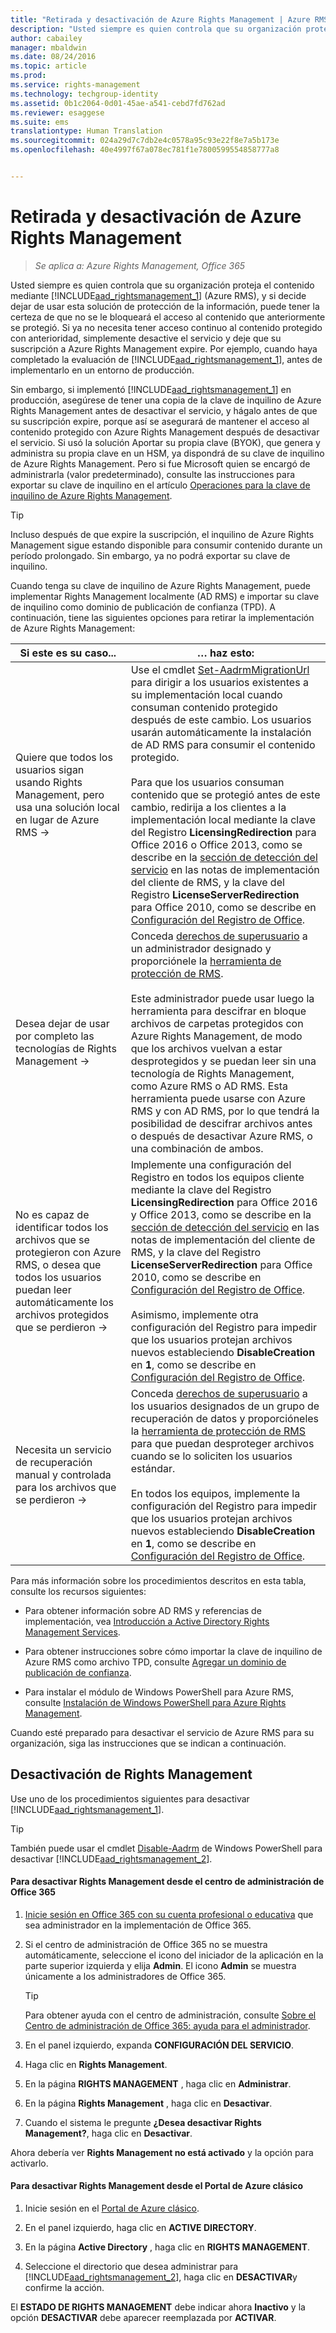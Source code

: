```yaml
---
title: "Retirada y desactivación de Azure Rights Management | Azure RMS"
description: "Usted siempre es quien controla que su organización proteja el contenido mediante (Azure RMS), y si decide dejar de usar esta solución de protección de la información, puede tener la certeza de que no se le bloqueará el acceso al contenido que anteriormente se protegió. Si ya no necesita tener acceso continuo al contenido protegido con anterioridad, simplemente desactive el servicio y deje que su suscripción a Azure Rights Management expire. Por ejemplo, cuando haya completado la evaluación, antes de implementarlo en un entorno de producción."
author: cabailey
manager: mbaldwin
ms.date: 08/24/2016
ms.topic: article
ms.prod: 
ms.service: rights-management
ms.technology: techgroup-identity
ms.assetid: 0b1c2064-0d01-45ae-a541-cebd7fd762ad
ms.reviewer: esaggese
ms.suite: ems
translationtype: Human Translation
ms.sourcegitcommit: 024a29d7c7db2e4c0578a95c93e22f8e7a5b173e
ms.openlocfilehash: 40e4997f67a078ec781f1e7800599554858777a8


---
```


# Retirada y desactivación de Azure Rights Management

>*Se aplica a: Azure Rights Management, Office 365*

Usted siempre es quien controla que su organización proteja el contenido mediante [!INCLUDE[aad_rightsmanagement_1](../includes/aad_rightsmanagement_1_md.md)] (Azure RMS), y si decide dejar de usar esta solución de protección de la información, puede tener la certeza de que no se le bloqueará el acceso al contenido que anteriormente se protegió. Si ya no necesita tener acceso continuo al contenido protegido con anterioridad, simplemente desactive el servicio y deje que su suscripción a Azure Rights Management expire. Por ejemplo, cuando haya completado la evaluación de [!INCLUDE[aad_rightsmanagement_1](../includes/aad_rightsmanagement_1_md.md)], antes de implementarlo en un entorno de producción.

Sin embargo, si implementó [!INCLUDE[aad_rightsmanagement_1](../includes/aad_rightsmanagement_1_md.md)] en producción, asegúrese de tener una copia de la clave de inquilino de Azure Rights Management antes de desactivar el servicio, y hágalo antes de que su suscripción expire, porque así se asegurará de mantener el acceso al contenido protegido con Azure Rights Management después de desactivar el servicio. Si usó la solución Aportar su propia clave (BYOK), que genera y administra su propia clave en un HSM, ya dispondrá de su clave de inquilino de Azure Rights Management. Pero si fue Microsoft quien se encargó de administrarla (valor predeterminado), consulte las instrucciones para exportar su clave de inquilino en el artículo [Operaciones para la clave de inquilino de Azure Rights Management](operations-tenant-key.md).

> [!TIP]
> Incluso después de que expire la suscripción, el inquilino de Azure Rights Management sigue estando disponible para consumir contenido durante un período prolongado. Sin embargo, ya no podrá exportar su clave de inquilino.

Cuando tenga su clave de inquilino de Azure Rights Management, puede implementar Rights Management localmente (AD RMS) e importar su clave de inquilino como dominio de publicación de confianza (TPD). A continuación, tiene las siguientes opciones para retirar la implementación de Azure Rights Management:

|Si este es su caso...|… haz esto:|
|----------------------------|--------------|
|Quiere que todos los usuarios sigan usando Rights Management, pero usa una solución local en lugar de Azure RMS    →|Use el cmdlet [Set-AadrmMigrationUrl](https://msdn.microsoft.com/library/azure/dn629429.aspx) para dirigir a los usuarios existentes a su implementación local cuando consuman contenido protegido después de este cambio. Los usuarios usarán automáticamente la instalación de AD RMS para consumir el contenido protegido.<br /><br />Para que los usuarios consuman contenido que se protegió antes de este cambio, redirija a los clientes a la implementación local mediante la clave del Registro **LicensingRedirection** para Office 2016 o Office 2013, como se describe en la [sección de detección del servicio](../rms-client/client-deployment-notes.md) en las notas de implementación del cliente de RMS, y la clave del Registro **LicenseServerRedirection** para Office 2010, como se describe en [Configuración del Registro de Office](https://technet.microsoft.com/library/dd772637%28v=ws.10%29.aspx).|
|Desea dejar de usar por completo las tecnologías de Rights Management    →|Conceda [derechos de superusuario](../deploy-use/configure-super-users.md) a un administrador designado y proporciónele la [herramienta de protección de RMS](http://www.microsoft.com/en-us/download/details.aspx?id=47256).<br /><br />Este administrador puede usar luego la herramienta para descifrar en bloque archivos de carpetas protegidos con Azure Rights Management, de modo que los archivos vuelvan a estar desprotegidos y se puedan leer sin una tecnología de Rights Management, como Azure RMS o AD RMS. Esta herramienta puede usarse con Azure RMS y con AD RMS, por lo que tendrá la posibilidad de descifrar archivos antes o después de desactivar Azure RMS, o una combinación de ambos.|
|No es capaz de identificar todos los archivos que se protegieron con Azure RMS, o desea que todos los usuarios puedan leer automáticamente los archivos protegidos que se perdieron    →|Implemente una configuración del Registro en todos los equipos cliente mediante la clave del Registro **LicensingRedirection** para Office 2016 y Office 2013, como se describe en la [sección de detección del servicio](../rms-client/client-deployment-notes.md) en las notas de implementación del cliente de RMS, y la clave del Registro **LicenseServerRedirection** para Office 2010, como se describe en [Configuración del Registro de Office](https://technet.microsoft.com/library/dd772637%28v=ws.10%29.aspx).<br /><br />Asimismo, implemente otra configuración del Registro para impedir que los usuarios protejan archivos nuevos estableciendo **DisableCreation** en **1**, como se describe en [Configuración del Registro de Office](https://technet.microsoft.com/library/dd772637%28v=ws.10%29.aspx).|
|Necesita un servicio de recuperación manual y controlada para los archivos que se perdieron    →|Conceda [derechos de superusuario](../deploy-use/configure-super-users.md) a los usuarios designados de un grupo de recuperación de datos y proporcióneles la [herramienta de protección de RMS](http://www.microsoft.com/en-us/download/details.aspx?id=47256) para que puedan desproteger archivos cuando se lo soliciten los usuarios estándar.<br /><br />En todos los equipos, implemente la configuración del Registro para impedir que los usuarios protejan archivos nuevos estableciendo **DisableCreation** en **1**, como se describe en [Configuración del Registro de Office](https://technet.microsoft.com/library/dd772637%28v=ws.10%29.aspx).|
Para más información sobre los procedimientos descritos en esta tabla, consulte los recursos siguientes:

-   Para obtener información sobre AD RMS y referencias de implementación, vea [Introducción a Active Directory Rights Management Services](https://technet.microsoft.com/library/hh831364.aspx).

-   Para obtener instrucciones sobre cómo importar la clave de inquilino de Azure RMS como archivo TPD, consulte [Agregar un dominio de publicación de confianza](https://technet.microsoft.com/library/cc771460.aspx).

-   Para instalar el módulo de Windows PowerShell para Azure RMS, consulte [Instalación de Windows PowerShell para Azure Rights Management](install-powershell.md).

Cuando esté preparado para desactivar el servicio de Azure RMS para su organización, siga las instrucciones que se indican a continuación.

## Desactivación de Rights Management
Use uno de los procedimientos siguientes para desactivar [!INCLUDE[aad_rightsmanagement_1](../includes/aad_rightsmanagement_1_md.md)].

> [!TIP]
> También puede usar el cmdlet [Disable-Aadrm](http://msdn.microsoft.com/library/windowsazure/dn629422.aspx) de Windows PowerShell para desactivar [!INCLUDE[aad_rightsmanagement_2](../includes/aad_rightsmanagement_2_md.md)].

#### Para desactivar Rights Management desde el centro de administración de Office 365

1.  [Inicie sesión en Office 365 con su cuenta profesional o educativa](https://portal.office.com/) que sea administrador en la implementación de Office 365.

2.  Si el centro de administración de Office 365 no se muestra automáticamente, seleccione el icono del iniciador de la aplicación en la parte superior izquierda y elija **Admin**. El icono **Admin** se muestra únicamente a los administradores de Office 365.

    > [!TIP]
    > Para obtener ayuda con el centro de administración, consulte [Sobre el Centro de administración de Office 365: ayuda para el administrador](https://support.office.com/article/About-the-Office-365-admin-center-Admin-Help-58537702-d421-4d02-8141-e128e3703547).

3.  En el panel izquierdo, expanda **CONFIGURACIÓN DEL SERVICIO**.

4.  Haga clic en **Rights Management**.

5.  En la página **RIGHTS MANAGEMENT** , haga clic en **Administrar**.

6.  En la página **Rights Management** , haga clic en **Desactivar**.

7.  Cuando el sistema le pregunte **¿Desea desactivar Rights Management?**, haga clic en **Desactivar**.

Ahora debería ver **Rights Management no está activado** y la opción para activarlo.

#### Para desactivar Rights Management desde el Portal de Azure clásico

1.  Inicie sesión en el [Portal de Azure clásico](http://go.microsoft.com/fwlink/p/?LinkID=275081).

2.  En el panel izquierdo, haga clic en **ACTIVE DIRECTORY**.

3.  En la página **Active Directory** , haga clic en **RIGHTS MANAGEMENT**.

4.  Seleccione el directorio que desea administrar para [!INCLUDE[aad_rightsmanagement_2](../includes/aad_rightsmanagement_2_md.md)], haga clic en **DESACTIVAR**y confirme la acción.

El **ESTADO DE RIGHTS MANAGEMENT** debe indicar ahora **Inactivo** y la opción **DESACTIVAR** debe aparecer reemplazada por **ACTIVAR**.






<!--HONumber=Aug16_HO4-->


